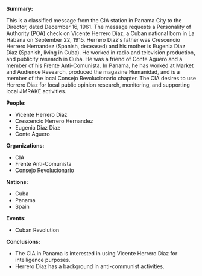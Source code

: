 **Summary:**

This is a classified message from the CIA station in Panama City to the Director, dated December 16, 1961. The message requests a Personality of Authority (POA) check on Vicente Herrero Diaz, a Cuban national born in La Habana on September 22, 1915. Herrero Diaz's father was Crescencio Herrero Hernandez (Spanish, deceased) and his mother is Eugenia Diaz Diaz (Spanish, living in Cuba). He worked in radio and television production, and publicity research in Cuba. He was a friend of Conte Aguero and a member of his Frente Anti-Comunista. In Panama, he has worked at Market and Audience Research, produced the magazine Humanidad, and is a member of the local Consejo Revolucionario chapter. The CIA desires to use Herrero Diaz for local public opinion research, monitoring, and supporting local JMRAKE activities.

**People:**

*   Vicente Herrero Diaz
*   Crescencio Herrero Hernandez
*   Eugenia Diaz Diaz
*   Conte Aguero

**Organizations:**

*   CIA
*   Frente Anti-Comunista
*   Consejo Revolucionario

**Nations:**

*   Cuba
*   Panama
*   Spain

**Events:**

*   Cuban Revolution

**Conclusions:**

*   The CIA in Panama is interested in using Vicente Herrero Diaz for intelligence purposes.
*   Herrero Diaz has a background in anti-communist activities.
